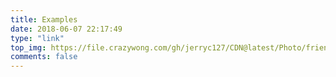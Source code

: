 ```yaml
---
title: Examples
date: 2018-06-07 22:17:49
type: "link"
top_img: https://file.crazywong.com/gh/jerryc127/CDN@latest/Photo/friends.jpg
comments: false
---
```



